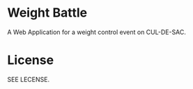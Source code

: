 # Weight Battle #
A Web Application for a weight control event on CUL-DE-SAC.

# License
SEE LECENSE.
